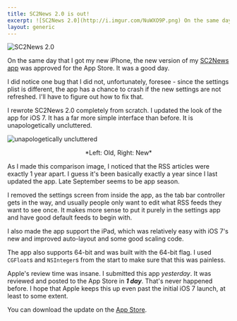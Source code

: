 ```yaml
---
title: SC2News 2.0 is out!
excerpt: ![SC2News 2.0](http://i.imgur.com/NuWXO9P.png) On the same day that I got my new iPhone, the new version of my [SC2News app](https://itunes.apple.com/us/app/sc2news-app/id497279494?mt=8) was approved for the App Store. It was a good day. I did notice one bug that I did not, unfortunately, foresee - since the settings plist is different, the app has a chance to crash if the new settings are not refreshed. I'll have to figure out how to fix that.
layout: generic
---
```


![SC2News 2.0](http://i.imgur.com/NuWXO9P.png)

On the same day that I got my new iPhone, the new version of my [SC2News app](https://itunes.apple.com/us/app/sc2news-app/id497279494?mt=8) was approved for the App Store. It was a good day.

I did notice one bug that I did not, unfortunately, foresee - since the settings plist is different, the app has a chance to crash if the new settings are not refreshed. I'll have to figure out how to fix that.

I rewrote SC2News 2.0 completely from scratch. I updated the look of the app for iOS 7. It has a far more simple interface than before. It is unapologetically uncluttered.

![unapologetically uncluttered](http://i.imgur.com/K9MfLGx.gif)

<center>*Left: Old, Right: New*</center>

As I made this comparison image, I noticed that the RSS articles were exactly 1 year apart. I guess it's been basically exactly a year since I last updated the app. Late September seems to be app season.

I removed the settings screen from inside the app, as the tab bar controller gets in the way, and usually people only want to edit what RSS feeds they want to see once. It makes more sense to put it purely in the settings app and have good default feeds to begin with.

I also made the app support the iPad, which was relatively easy with iOS 7's new and improved auto-layout and some good scaling code.

The app also supports 64-bit and was built with the 64-bit flag. I used `CGFloat`s and `NSInteger`s from the start to make sure that this was painless.

Apple's review time was insane. I submitted this app *yesterday*. It was reviewed and posted to the App Store in ***1 day***. That's never happened before. I hope that Apple keeps this up even past the initial iOS 7 launch, at least to some extent.

You can download the update on the [App Store](https://itunes.apple.com/us/app/sc2news-app/id497279494?mt=8).
